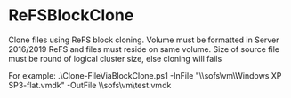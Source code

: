 # ReFSBlockClone
Clone files using ReFS block cloning. Volume must be formatted in Server 2016/2019 ReFS and files must reside on same volume. Size of source file must be round of logical cluster size, else cloning will fails

For example:
.\Clone-FileViaBlockClone.ps1 -InFile "\\\\sofs\vm\Windows XP SP3-flat.vmdk" -OutFile \\\\sofs\vm\test.vmdk
